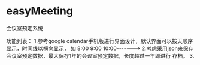 # easyMeeting
会议室预定系统

功能列表：
1.参考google calendar手机版进行界面设计，默认界面可以按天顺序显示，时间线以横向显示，
如
8:00  9:00 10:00------->
2.考虑采用json来保存会议室预定数据，最大保存1年的会议室预定数据，长度超过一年即进行
存档。
3.
